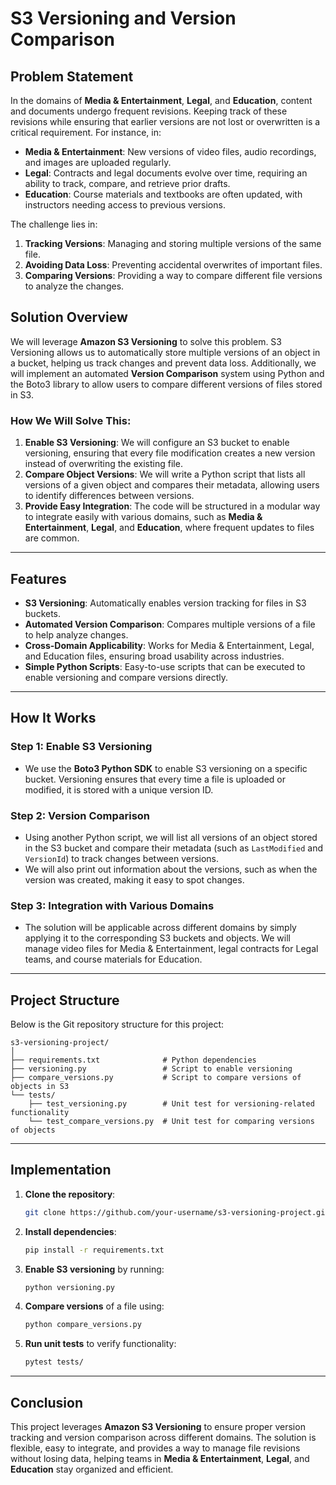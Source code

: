 # S3 Versioning and Version Comparison

## **Problem Statement**

In the domains of **Media & Entertainment**, **Legal**, and **Education**, content and documents undergo frequent revisions. Keeping track of these revisions while ensuring that earlier versions are not lost or overwritten is a critical requirement. For instance, in:
- **Media & Entertainment**: New versions of video files, audio recordings, and images are uploaded regularly.
- **Legal**: Contracts and legal documents evolve over time, requiring an ability to track, compare, and retrieve prior drafts.
- **Education**: Course materials and textbooks are often updated, with instructors needing access to previous versions.

The challenge lies in:
1. **Tracking Versions**: Managing and storing multiple versions of the same file.
2. **Avoiding Data Loss**: Preventing accidental overwrites of important files.
3. **Comparing Versions**: Providing a way to compare different file versions to analyze the changes.

## **Solution Overview**

We will leverage **Amazon S3 Versioning** to solve this problem. S3 Versioning allows us to automatically store multiple versions of an object in a bucket, helping us track changes and prevent data loss. Additionally, we will implement an automated **Version Comparison** system using Python and the Boto3 library to allow users to compare different versions of files stored in S3.

### **How We Will Solve This:**

1. **Enable S3 Versioning**: We will configure an S3 bucket to enable versioning, ensuring that every file modification creates a new version instead of overwriting the existing file.
2. **Compare Object Versions**: We will write a Python script that lists all versions of a given object and compares their metadata, allowing users to identify differences between versions.
3. **Provide Easy Integration**: The code will be structured in a modular way to integrate easily with various domains, such as **Media & Entertainment**, **Legal**, and **Education**, where frequent updates to files are common.

---

## **Features**

- **S3 Versioning**: Automatically enables version tracking for files in S3 buckets.
- **Automated Version Comparison**: Compares multiple versions of a file to help analyze changes.
- **Cross-Domain Applicability**: Works for Media & Entertainment, Legal, and Education files, ensuring broad usability across industries.
- **Simple Python Scripts**: Easy-to-use scripts that can be executed to enable versioning and compare versions directly.

---

## **How It Works**

### **Step 1: Enable S3 Versioning**
- We use the **Boto3 Python SDK** to enable S3 versioning on a specific bucket. Versioning ensures that every time a file is uploaded or modified, it is stored with a unique version ID.

### **Step 2: Version Comparison**
- Using another Python script, we will list all versions of an object stored in the S3 bucket and compare their metadata (such as `LastModified` and `VersionId`) to track changes between versions.
- We will also print out information about the versions, such as when the version was created, making it easy to spot changes.

### **Step 3: Integration with Various Domains**
- The solution will be applicable across different domains by simply applying it to the corresponding S3 buckets and objects. We will manage video files for Media & Entertainment, legal contracts for Legal teams, and course materials for Education.

---

## **Project Structure**

Below is the Git repository structure for this project:

```plaintext
s3-versioning-project/
│
├── requirements.txt              # Python dependencies
├── versioning.py                 # Script to enable versioning
├── compare_versions.py           # Script to compare versions of objects in S3
└── tests/
    ├── test_versioning.py        # Unit test for versioning-related functionality
    └── test_compare_versions.py  # Unit test for comparing versions of objects
```

---

## **Implementation**

1. **Clone the repository**:
   ```bash
   git clone https://github.com/your-username/s3-versioning-project.git
   ```

2. **Install dependencies**:
   ```bash
   pip install -r requirements.txt
   ```

3. **Enable S3 versioning** by running:
   ```bash
   python versioning.py
   ```

4. **Compare versions** of a file using:
   ```bash
   python compare_versions.py
   ```

5. **Run unit tests** to verify functionality:
   ```bash
   pytest tests/
   ```

---

## **Conclusion**

This project leverages **Amazon S3 Versioning** to ensure proper version tracking and version comparison across different domains. The solution is flexible, easy to integrate, and provides a way to manage file revisions without losing data, helping teams in **Media & Entertainment**, **Legal**, and **Education** stay organized and efficient.
